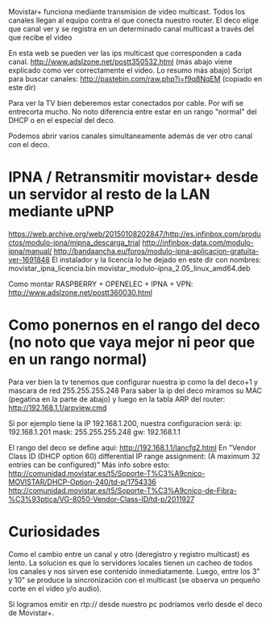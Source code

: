 Movistar+ funciona mediante transmision de video multicast.
Todos los canales llegan al equipo contra el que conecta nuestro router.
El deco elige que canal ver y se registra en un determinado canal multicast a través del que recibe el video

En esta web se pueden ver las ips multicast que corresponden a cada canal.
http://www.adslzone.net/postt350532.html (más abajo viene explicado como ver correctamente el video. Lo resumo más abajo)
Script para buscar canales: http://pastebin.com/raw.php?i=f9q8NqEM (copiado en este dir)

Para ver la TV bien deberemos estar conectados por cable.
Por wifi se entrecorta mucho.
No noto diferencia entre estar en un rango "normal" del DHCP o en el especial del deco.

Podemos abrir varios canales simultaneamente además de ver otro canal con el deco.

# IPNA / Retransmitir movistar+ desde un servidor al resto de la LAN mediante uPNP
https://web.archive.org/web/20150108202847/http://es.infinbox.com/productos/modulo-ipna/mipna_descarga_trial
http://infinbox-data.com/modulo-ipna/manual/
http://bandaancha.eu/foros/modulo-ipna-aplicacion-gratuita-ver-1691848
El instalador y la licencia lo he dejado en este dir con nombres: movistar_ipna_licencia.bin movistar_modulo-ipna_2.05_linux_amd64.deb

Como montar RASPBERRY + OPENELEC + IPNA + VPN: http://www.adslzone.net/postt360030.html



# Como ponernos en el rango del deco (no noto que vaya mejor ni peor que en un rango normal)
Para ver bien la tv tenemos que configurar nuestra ip como la del deco+1 y mascara de red 255.255.255.248
Para saber la ip del deco miramos su MAC (pegatina en la parte de abajo) y luego en la tabla ARP del router: http://192.168.1.1/arpview.cmd

Si por ejemplo tiene la IP 192.168.1.200, nuestra configuracion será:
ip: 192.168.1.201
mask: 255.255.255.248
gw: 192.168.1.1

El rango del deco se define aqui: http://192.168.1.1/lancfg2.html
En "Vendor Class ID (DHCP option 60) differential IP range assignment: (A maximum 32 entries can be configured)"
Más info sobre esto:
http://comunidad.movistar.es/t5/Soporte-T%C3%A9cnico-MOVISTAR/DHCP-Option-240/td-p/1754336
http://comunidad.movistar.es/t5/Soporte-T%C3%A9cnico-de-Fibra-%C3%93ptica/VG-8050-Vendor-Class-ID/td-p/2011927

# Curiosidades
Como el cambio entre un canal y otro (deregistro y registro multicast) es lento. La solucion es que lo servidores locales tienen un cacheo de todos los canales y nos sirven ese contenido inmediatamente. Luego, entre los 3" y 10" se produce la sincronización con el multicast (se observa un pequeño corte en el video y/o audio).

Si logramos emitir en rtp:// desde nuestro pc podríamos verlo desde el deco de Movistar+.


